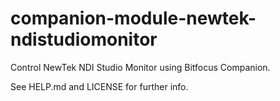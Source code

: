 # companion-module-newtek-ndistudiomonitor

Control NewTek NDI Studio Monitor using Bitfocus Companion.

See HELP.md and LICENSE for further info.